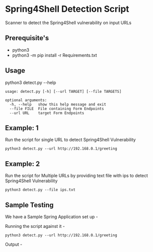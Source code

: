 # Spring4Shell Detection Script
Scanner to detect the Spring4Shell vulnerability on input URLs

## Prerequisite's
- python3
- python3 -m pip install -r Requirements.txt

## Usage
python3 detect.py --help

```
usage: detect.py [-h] [--url TARGET] [--file TARGETS]

optional arguments:
  -h, --help   show this help message and exit
  --file FILE  File containing Form Endpoints
  --url URL    target Form Endpoints
```

## Example: 1
Run the script for single URL to detect Spring4Shell Vulnerability
```
python3 detect.py --url http://192.168.0.1/greeting
```

## Example: 2
Run the script for Multiple URLs by providing text file with ips to detect Spring4Shell Vulnerability
```
python3 detect.py --file ips.txt
```

## Sample Testing
We have a Sample Spring Application set up -

Running the script against it -
```
python3 detect.py --url http://192.168.0.1/greeting
```
Output -



